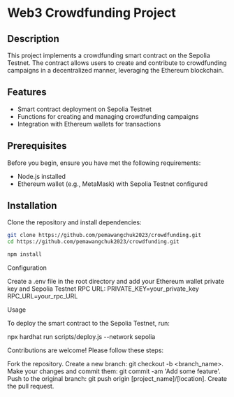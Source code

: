 # Web3 Crowdfunding Project

## Description

This project implements a crowdfunding smart contract on the Sepolia Testnet.
The contract allows users to create and contribute to crowdfunding campaigns
in a decentralized manner, leveraging the Ethereum blockchain.

## Features

- Smart contract deployment on Sepolia Testnet
- Functions for creating and managing crowdfunding campaigns
- Integration with Ethereum wallets for transactions

## Prerequisites

Before you begin, ensure you have met the following requirements:

- Node.js installed
- Ethereum wallet (e.g., MetaMask) with Sepolia Testnet configured

## Installation

Clone the repository and install dependencies:

```bash
git clone https://github.com/pemawangchuk2023/crowdfunding.git
cd https://github.com/pemawangchuk2023/crowdfunding.git

npm install
```

Configuration

Create a .env file in the root directory and add your Ethereum wallet private key and Sepolia Testnet RPC URL:
PRIVATE_KEY=your_private_key
RPC_URL=your_rpc_URL

Usage

To deploy the smart contract to the Sepolia Testnet, run:

npx hardhat run scripts/deploy.js --network sepolia

Contributions are welcome! Please follow these steps:

Fork the repository.
Create a new branch: git checkout -b <branch_name>.
Make your changes and commit them: git commit -am 'Add some feature'.
Push to the original branch: git push origin [project_name]/[location].
Create the pull request.
